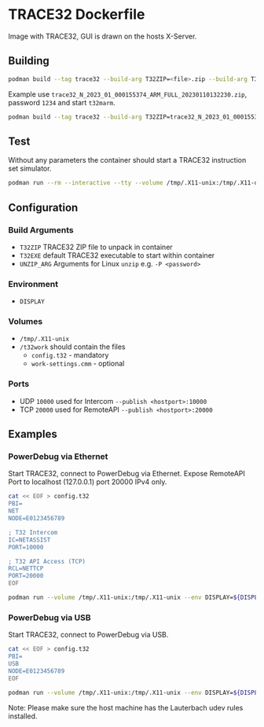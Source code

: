 # TRACE32 Dockerfile
Image with TRACE32, GUI is drawn on the hosts X-Server.
## Building
```bash
podman build --tag trace32 --build-arg T32ZIP=<file>.zip --build-arg T32EXE=<executable>  .
```
Example use `trace32_N_2023_01_000155374_ARM_FULL_20230110132230.zip`, password `1234` and start `t32marm`.
```bash
podman build --tag trace32 --build-arg T32ZIP=trace32_N_2023_01_000155374_ARM_FULL_20230110132230.zip --build-arg UNZIP_ARG="-P 1234" --build-arg T32EXE=t32marm  .
```
## Test
Without any parameters the container should start a TRACE32 instruction set simulator.
```bash
podman run --rm --interactive --tty --volume /tmp/.X11-unix:/tmp/.X11-unix --env DISPLAY=${DISPLAY} trace32
```
## Configuration
### Build Arguments
- `T32ZIP` TRACE32 ZIP file to unpack in container
- `T32EXE` default TRACE32 executable to start within container
- `UNZIP_ARG` Arguments for Linux `unzip` e.g. `-P <password>`
### Environment
- `DISPLAY`
### Volumes
- `/tmp/.X11-unix`
- `/t32work` should contain the files
  - `config.t32` - mandatory
  - `work-settings.cmm` - optional
### Ports
- UDP `10000` used for Intercom `--publish <hostport>:10000`
- TCP `20000` used for RemoteAPI `--publish <hostport>:20000`
## Examples
### PowerDebug via Ethernet 
Start TRACE32, connect to PowerDebug via Ethernet. Expose RemoteAPI Port to localhost (127.0.0.1) port 20000 IPv4 only.
```bash
cat << EOF > config.t32
PBI=
NET
NODE=E0123456789

; T32 Intercom
IC=NETASSIST
PORT=10000

; T32 API Access (TCP)
RCL=NETTCP
PORT=20000
EOF

podman run --volume /tmp/.X11-unix:/tmp/.X11-unix --env DISPLAY=${DISPLAY} --volume .:/t32work --publish 127.0.0.1:20000:20000 trace32
```
### PowerDebug via USB
Start TRACE32, connect to PowerDebug via USB.
```bash
cat << EOF > config.t32
PBI=
USB
NODE=E0123456789
EOF

podman run --volume /tmp/.X11-unix:/tmp/.X11-unix --env DISPLAY=${DISPLAY} --volume .:/t32work --volume /dev/lauterbach/:/dev/lauterbach --volume /dev/bus/usb:/dev/bus/usb trace32
```

Note: Please make sure the host machine has the Lauterbach udev rules installed.


